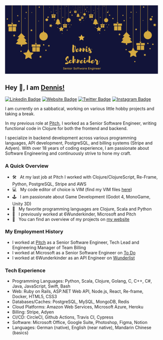 [![Banner](./banner.png)](https://www.dennis-schneider.com)

## Hey 👋, I am [Dennis!](https://github.com/dschneider/)

[![Linkedin Badge](https://img.shields.io/badge/-LinkedIn-0e76a8?style=flat-square&logo=Linkedin&logoColor=white)](https://www.linkedin.com/in/deschneider/)
[![Website Badge](https://img.shields.io/badge/Website-3b5998?style=flat-square&logo=google-chrome&logoColor=white)](https://www.dennis-schneider.com)
[![Twitter Badge](https://img.shields.io/badge/-Twitter-00acee?style=flat-square&logo=Twitter&logoColor=white)](https://twitter.com/dschnoider)
[![Instagram Badge](https://img.shields.io/badge/-Instagram-e4405f?style=flat-square&logo=Instagram&logoColor=white)](https://instagram.com/denschneider/)

I am currently on a sabbatical, working on various little hobby projects and taking a break.

In my previous role at [Pitch](https://www.pitch.com), I worked as a Senior Software Engineer, writing functional code in Clojure for both the frontend and backend.

I specialize in backend development across various programming languages, API development, PostgreSQL, and billing systems (Stripe and Adyen). With over 18 years of coding experience, I am passionate about Software Engineering and continuously strive to hone my craft.

### A Quick Overview

- 🛠️ &nbsp; At my last job at Pitch I worked with Clojure/ClojureScript, Re-Frame, Python, PostgreSQL, Stripe and AWS
- 💻 &nbsp; My code editor of choice is VIM (find my VIM files [here](https://github.com/dschneider/vimfiles))
- 🕹️ &nbsp; I am passionate about Game Development (Godot 4, MonoGame, Unity 3D)
- 🌟 &nbsp; My favorite programming languages are Clojure, Scala and Python
- 👔 &nbsp; I previously worked at 6Wunderkinder, Microsoft and Pitch
- 🚧 &nbsp; You can find an overview of my projects on [my website](https://www.dennis-schneider.com)

### My Employment History

- I worked at [Pitch](https://www.pitch.com) as a Senior Software Engineer, Tech Lead and Engineering Manager of Team Billing
- I worked at Microsoft as a Senior Software Engineer on [To Do](https://todo.microsoft.com/tasks/)
- I worked at 6Wunderkinder as an API Engineer on [Wunderlist](https://twitter.com/wunderlist)

### Tech Experience

- Programming Languages: Python, Scala, Clojure, Golang, C, C++, C#, Java, JavaScript, Swift, Bash
- Web: Ruby on Rails, ASP.NET Web API, Node.js, React, Re-frame, Docker, HTML5, CSS3
- Databases/Caches: PostgreSQL, MySQL, MongoDB, Redis
- Cloud Platforms: Amazon Web Services, Microsoft Azure, Heroku
- Billing: Stripe, Adyen
- CI/CD: CircleCI, Github Actions, Travis CI, Cypress
- Software: Microsoft Office, Google Suite, Photoshop, Figma, Notion
- Languages: German (native), English (near native), Mandarin Chinese (basics)
